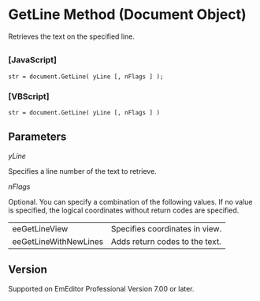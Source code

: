 # GetLine Method (Document Object)

Retrieves the text on the specified line.

## 

### \[JavaScript\]

```
str = document.GetLine( yLine [, nFlags ] );
```

### \[VBScript\]

```
str = document.GetLine( yLine [, nFlags ] )
```

## Parameters

_yLine_

Specifies a line number of the text to retrieve.

_nFlags_

Optional. You can specify a combination of the following values. If no value is specified, the logical coordinates without return codes are specified.

|     |     |
| --- | --- |
| eeGetLineView | Specifies coordinates in view. |
| eeGetLineWithNewLines | Adds return codes to the text. |

## Version

Supported on EmEditor Professional Version 7.00 or later.
